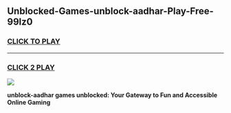 
## Unblocked-Games-unblock-aadhar-Play-Free-99lz0
<h3>
<a href="https://premium76.site?title=unblock-aadhar&ref=21A">CLICK TO PLAY</a></h3>
<hr>

<h3>
<a href="https://premium76.site?title=unblock-aadhar&ref=21A">CLICK 2 PLAY</a>
  
</h3>

<a href="https://premium76.site?title=unblock-aadhar&ref=21A"><img src="https://clearcache.store/games.png"></a>


**unblock-aadhar games unblocked: Your Gateway to Fun and Accessible Online Gaming**
